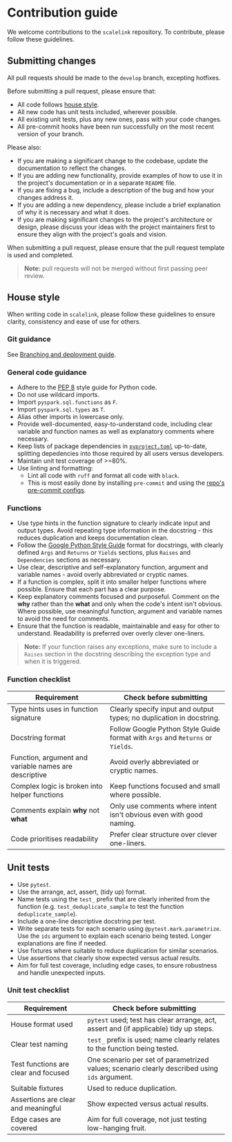 # Contribution guide

We welcome contributions to the `scalelink` repository. To contribute, please follow these guidelines.

## Submitting changes

All pull requests should be made to the `develop` branch, excepting hotfixes.

Before submitting a pull request, please ensure that:

- All code follows [house style](#house-style).
- All new code has unit tests included, wherever possible.
- All existing unit tests, plus any new ones, pass with your code changes.
- All pre-commit hooks have been run successfully on the most recent version of your branch.

Please also:

- If you are making a significant change to the codebase, update the documentation to reflect the changes.
- If you are adding new functionality, provide examples of how to use it in the project's documentation or in
  a separate `README` file.
- If you are fixing a bug, include a description of the bug and how your changes address it.
- If you are adding a new dependency, please include a brief explanation of why it is necessary and what it does.
- If you are making significant changes to the project's architecture or design, please discuss your ideas with
  the project maintainers first to ensure they align with the project's goals and vision.

When submitting a pull request, please ensure that the pull request template is used and completed.

> **Note:** pull requests will not be merged without first passing peer review.

## House style

When writing code in `scalelink`, please follow these guidelines to ensure clarity, consistency and ease 
of use for others.

### Git guidance

See [Branching and deployment guide][git-guide].

### General code guidance

- Adhere to the [PEP 8][pep8] style guide for Python code.
- Do not use wildcard imports.
- Import `pyspark.sql.functions` as `F`.
- Import `pyspark.sql.types` as `T`.
- Alias other imports in lowercase only.
- Provide well-documented, easy-to-understand code, including clear variable and function names as well as
  explanatory comments where necessary.
- Keep lists of package dependencies in [`pyproject.toml`][pyproject] up-to-date, splitting depedencies into those required
  by all users versus developers.
- Maintain unit test coverage of >=80%.
- Use linting and formatting:
  - Lint all code with `ruff` and format all code with `black`.
  - This is most easily done by installing `pre-commit` and using the [repo's pre-commit configs][pre-commit].

### Functions

- Use type hints in the function signature to clearly indicate input and output types. Avoid repeating type
  information in the docstring - this reduces duplication and keeps documentation clean.
- Follow the [Google Python Style Guide][style-guide] format for docstrings, with clearly defined `Args` and
  `Returns` or `Yields` sections, plus `Raises` and `Dependencies` sections as necessary.
- Use clear, descriptive and self-explanatory function, argument and variable names - avoid overly abbreviated
  or cryptic names.
- If a function is complex, split it into smaller helper functions where possible. Ensure that each part has a
  clear purpose.
- Keep explanatory comments focused and purposeful. Comment on the **why** rather than the **what** and only
  when the code's intent isn't obvious. Where possible, use meaningful function, argument and variable names to
  avoid the need for comments.
- Ensure that the function is readable, maintainable and easy for other to understand. Readability is preferred
  over overly clever one-liners.

> **Note:** If your function raises any exceptions, make sure to include a `Raises` section in the docstring
> describing the exception type and when it is triggered.

### Function checklist

| Requirement | Check before submitting |
| --- | --- |
| Type hints uses in function signature | Clearly specify input and output types; no duplication in docstring. |
| Docstring format | Follow Google Python Style Guide format with `Args` and `Returns` or `Yields`. |
| Function, argument and variable names are descriptive | Avoid overly abbreviated or cryptic names. |
| Complex logic is broken into helper functions | Keep functions focused and small where possible. |
| Comments explain **why** not **what** | Only use comments where intent isn't obvious even with good naming. |
| Code prioritises readability | Prefer clear structure over clever one-liners. |

## Unit tests

- Use `pytest`.
- Use the arrange, act, assert, (tidy up) format.
- Name tests using the `test_` prefix that are clearly inherited from the function (e.g. `test_deduplicate_sample`
  to test the function `deduplicate_sample`).
- Include a one-line descriptive docstring per test.
- Write separate tests for each scenario using `@pytest.mark.parametrize`. Use the `ids` argument to explain each
  scenario being tested. Longer explanations are fine if needed.
- Use fixtures where suitable to reduce duplication for similar scenarios.
- Use assertions that clearly show expected versus actual results.
- Aim for full test coverage, including edge cases, to ensure robustness and handle unexpected inputs.

### Unit test checklist

| Requirement | Check before submitting |
| --- | --- |
| House format used | `pytest` used; test has clear arrange, act, assert and (if applicable) tidy up steps. |
| Clear test naming | `test_` prefix is used; name clearly relates to the function being tested. |
| Test functions are clear and focused | One scenario per set of parametrized values; scenario clearly described using `ids` argument. |
| Suitable fixtures | Used to reduce duplication. |
| Assertions are clear and meaningful | Show expected versus actual results. |
| Edge cases are covered | Aim for full coverage, not just testing low-hanging fruit. |

[gitflow]: https://www.atlassian.com/git/tutorials/comparing-workflows/gitflow-workflow
[commits]: https://www.markdownguide.org/basic-syntax/#links
[pre-commit]: .pre-commit-config.yaml
[git-guide]: /docs/branch_and_deploy_guide.md
[pep8]: https://peps.python.org/pep-0008/
[pyproject]: pyproject.toml
[style-guide]: https://github.com/google/styleguide/blob/gh-pages/pyguide.md#38-comments-and-docstrings
